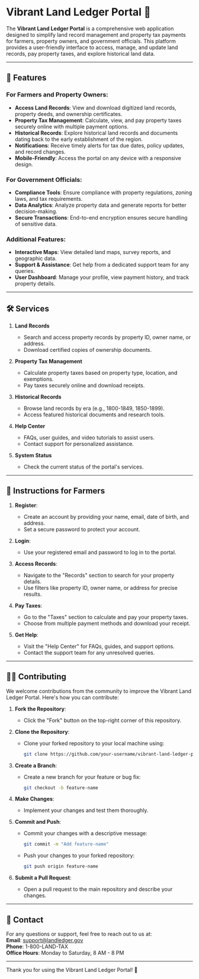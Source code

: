 # Vibrant Land Ledger Portal 🌾

The **Vibrant Land Ledger Portal** is a comprehensive web application designed to simplify land record management and property tax payments for farmers, property owners, and government officials. This platform provides a user-friendly interface to access, manage, and update land records, pay property taxes, and explore historical land data.

---

## 🌟 Features

### For Farmers and Property Owners:
- **Access Land Records**: View and download digitized land records, property deeds, and ownership certificates.
- **Property Tax Management**: Calculate, view, and pay property taxes securely online with multiple payment options.
- **Historical Records**: Explore historical land records and documents dating back to the early establishment of the region.
- **Notifications**: Receive timely alerts for tax due dates, policy updates, and record changes.
- **Mobile-Friendly**: Access the portal on any device with a responsive design.

### For Government Officials:
- **Compliance Tools**: Ensure compliance with property regulations, zoning laws, and tax requirements.
- **Data Analytics**: Analyze property data and generate reports for better decision-making.
- **Secure Transactions**: End-to-end encryption ensures secure handling of sensitive data.

### Additional Features:
- **Interactive Maps**: View detailed land maps, survey reports, and geographic data.
- **Support & Assistance**: Get help from a dedicated support team for any queries.
- **User Dashboard**: Manage your profile, view payment history, and track property details.

---

## 🛠️ Services

1. **Land Records**  
   - Search and access property records by property ID, owner name, or address.
   - Download certified copies of ownership documents.

2. **Property Tax Management**  
   - Calculate property taxes based on property type, location, and exemptions.
   - Pay taxes securely online and download receipts.

3. **Historical Records**  
   - Browse land records by era (e.g., 1800-1849, 1850-1899).
   - Access featured historical documents and research tools.

4. **Help Center**  
   - FAQs, user guides, and video tutorials to assist users.
   - Contact support for personalized assistance.

5. **System Status**  
   - Check the current status of the portal's services.

---

## 📖 Instructions for Farmers

1. **Register**:  
   - Create an account by providing your name, email, date of birth, and address.
   - Set a secure password to protect your account.

2. **Login**:  
   - Use your registered email and password to log in to the portal.

3. **Access Records**:  
   - Navigate to the "Records" section to search for your property details.
   - Use filters like property ID, owner name, or address for precise results.

4. **Pay Taxes**:  
   - Go to the "Taxes" section to calculate and pay your property taxes.
   - Choose from multiple payment methods and download your receipt.

5. **Get Help**:  
   - Visit the "Help Center" for FAQs, guides, and support options.
   - Contact the support team for any unresolved queries.

---

## 🧑‍💻 Contributing

We welcome contributions from the community to improve the Vibrant Land Ledger Portal. Here's how you can contribute:

1. **Fork the Repository**:  
   - Click the "Fork" button on the top-right corner of this repository.

2. **Clone the Repository**:  
   - Clone your forked repository to your local machine using:  
     ```bash
     git clone https://github.com/your-username/vibrant-land-ledger-portal.git
     ```

3. **Create a Branch**:  
   - Create a new branch for your feature or bug fix:  
     ```bash
     git checkout -b feature-name
     ```

4. **Make Changes**:  
   - Implement your changes and test them thoroughly.

5. **Commit and Push**:  
   - Commit your changes with a descriptive message:  
     ```bash
     git commit -m "Add feature-name"
     ```  
   - Push your changes to your forked repository:  
     ```bash
     git push origin feature-name
     ```

6. **Submit a Pull Request**:  
   - Open a pull request to the main repository and describe your changes.

---

## 📧 Contact

For any questions or support, feel free to reach out to us at:  
**Email**: support@landledger.gov  
**Phone**: 1-800-LAND-TAX  
**Office Hours**: Monday to Saturday, 8 AM - 8 PM

---

Thank you for using the Vibrant Land Ledger Portal! 🌱
